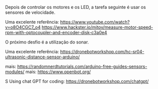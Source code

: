 Depois de controlar os motores e os LED, a tarefa seguinte é usar os sensores de velocidade.

Uma excelente referência: 
https://www.youtube.com/watch?v=o8O4CGC7_o4
https://www.hackster.io/mitov/measure-motor-speed-rpm-with-optocoupler-and-encoder-disk-c3a0e4

O próximo desfio é a utilização do sonar.

Uma excelente referência: https://dronebotworkshop.com/hc-sr04-ultrasonic-distance-sensor-arduino/

mais: https://randomnerdtutorials.com/arduino-free-guides-sensors-modules/
mais: https://www.openbot.org/

S
Using chat GPT for coding: https://dronebotworkshop.com/chatgpt/
